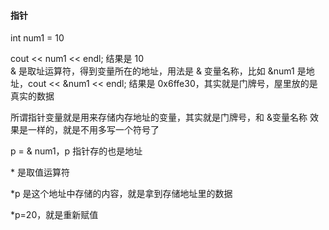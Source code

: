 
#### 指针  
int num1 = 10  

cout << num1 << endl; 结果是 10  
& 是取址运算符，得到变量所在的地址，用法是 & 变量名称，比如 &num1 是地址，cout << &num1 << endl; 结果是 0x6ffe30，其实就是门牌号，屋里放的是真实的数据  

所谓指针变量就是用来存储内存地址的变量，其实就是门牌号，和 &变量名称 效果是一样的，就是不用多写一个符号了     

p = & num1，p 指针存的也是地址  

\* 是取值运算符  

\*p 是这个地址中存储的内容，就是拿到存储地址里的数据  

\*p=20，就是重新赋值  



